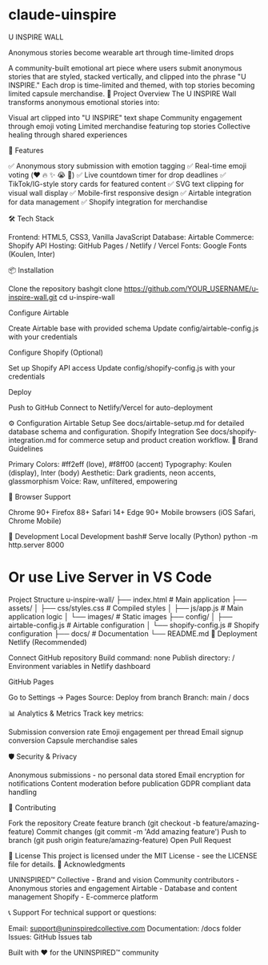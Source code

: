 # claude-uinspire
U INSPIRE WALL

Anonymous stories become wearable art through time-limited drops

A community-built emotional art piece where users submit anonymous stories that are styled, stacked vertically, and clipped into the phrase "U INSPIRE." Each drop is time-limited and themed, with top stories becoming limited capsule merchandise.
🎯 Project Overview
The U INSPIRE Wall transforms anonymous emotional stories into:

Visual art clipped into "U INSPIRE" text shape
Community engagement through emoji voting
Limited merchandise featuring top stories
Collective healing through shared experiences

🚀 Features

✅ Anonymous story submission with emotion tagging
✅ Real-time emoji voting (❤️ 🔥 ✨ 😭 😤)
✅ Live countdown timer for drop deadlines
✅ TikTok/IG-style story cards for featured content
✅ SVG text clipping for visual wall display
✅ Mobile-first responsive design
✅ Airtable integration for data management
✅ Shopify integration for merchandise

🛠 Tech Stack

Frontend: HTML5, CSS3, Vanilla JavaScript
Database: Airtable
Commerce: Shopify API
Hosting: GitHub Pages / Netlify / Vercel
Fonts: Google Fonts (Koulen, Inter)

📦 Installation

Clone the repository
bashgit clone https://github.com/YOUR_USERNAME/u-inspire-wall.git
cd u-inspire-wall

Configure Airtable

Create Airtable base with provided schema
Update config/airtable-config.js with your credentials


Configure Shopify (Optional)

Set up Shopify API access
Update config/shopify-config.js with your credentials


Deploy

Push to GitHub
Connect to Netlify/Vercel for auto-deployment



⚙️ Configuration
Airtable Setup
See docs/airtable-setup.md for detailed database schema and configuration.
Shopify Integration
See docs/shopify-integration.md for commerce setup and product creation workflow.
🎨 Brand Guidelines

Primary Colors: #ff2eff (love), #f8ff00 (accent)
Typography: Koulen (display), Inter (body)
Aesthetic: Dark gradients, neon accents, glassmorphism
Voice: Raw, unfiltered, empowering

📱 Browser Support

Chrome 90+
Firefox 88+
Safari 14+
Edge 90+
Mobile browsers (iOS Safari, Chrome Mobile)

🔧 Development
Local Development
bash# Serve locally (Python)
python -m http.server 8000

# Or use Live Server in VS Code
Project Structure
u-inspire-wall/
├── index.html              # Main application
├── assets/
│   ├── css/styles.css      # Compiled styles
│   ├── js/app.js           # Main application logic
│   └── images/             # Static images
├── config/
│   ├── airtable-config.js  # Airtable configuration
│   └── shopify-config.js   # Shopify configuration
├── docs/                   # Documentation
└── README.md
🚀 Deployment
Netlify (Recommended)

Connect GitHub repository
Build command: none
Publish directory: /
Environment variables in Netlify dashboard

GitHub Pages

Go to Settings → Pages
Source: Deploy from branch
Branch: main / docs

📊 Analytics & Metrics
Track key metrics:

Submission conversion rate
Emoji engagement per thread
Email signup conversion
Capsule merchandise sales

🛡️ Security & Privacy

Anonymous submissions - no personal data stored
Email encryption for notifications
Content moderation before publication
GDPR compliant data handling

🤝 Contributing

Fork the repository
Create feature branch (git checkout -b feature/amazing-feature)
Commit changes (git commit -m 'Add amazing feature')
Push to branch (git push origin feature/amazing-feature)
Open Pull Request

📄 License
This project is licensed under the MIT License - see the LICENSE file for details.
🙏 Acknowledgments

UNINSPIRED™ Collective - Brand and vision
Community contributors - Anonymous stories and engagement
Airtable - Database and content management
Shopify - E-commerce platform

📞 Support
For technical support or questions:

Email: support@uninspiredcollective.com
Documentation: /docs folder
Issues: GitHub Issues tab


Built with ❤️ for the UNINSPIRED™ community
